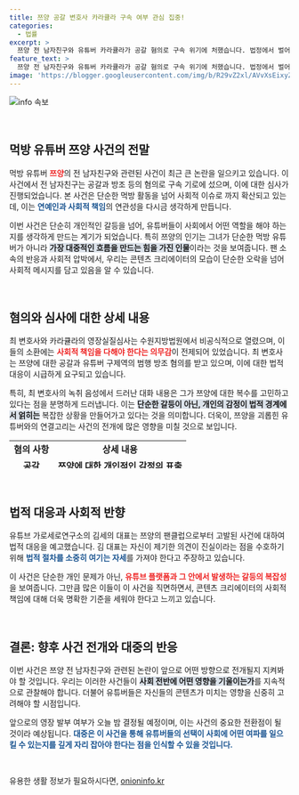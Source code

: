 ```yaml
---
title: 쯔양 공갈 변호사 카라큘라 구속 여부 관심 집중!
categories:
  - 법률
excerpt: >
  쯔양 전 남자친구와 유튜버 카라큘라가 공갈 혐의로 구속 위기에 처했습니다. 법정에서 벌어지는 긴장감 넘치는 수사는 오늘 밤 결정될 예정! 사건의 전말과 숨겨진 진실이 궁금하다면 클릭하세요!
feature_text: >
  쯔양 전 남자친구와 유튜버 카라큘라가 공갈 혐의로 구속 위기에 처했습니다. 법정에서 벌어지는 긴장감 넘치는 수사는 오늘 밤 결정될 예정! 사건의 전말과 숨겨진 진실이 궁금하다면 클릭하세요!
image: 'https://blogger.googleusercontent.com/img/b/R29vZ2xl/AVvXsEixyZcFfHzMRdzZMjFBmAUKJYCLCGyLL1o632UiGVXcaFdKo_bkvkuCioo0uUKlGfBVcT3P84aROyZIXSBEx3Aw5nCQ3pTgDom1WDC4m8eifvWiAmWEEVb4x6G_l8C0QH225ldMjyaFvpxGEBGNO37VmDTDMHGhJPq73UglMfDca1-0aw/s1600/blogspot.png'
---
```


<p><img src="https://blogger.googleusercontent.com/img/b/R29vZ2xl/AVvXsEixyZcFfHzMRdzZMjFBmAUKJYCLCGyLL1o632UiGVXcaFdKo_bkvkuCioo0uUKlGfBVcT3P84aROyZIXSBEx3Aw5nCQ3pTgDom1WDC4m8eifvWiAmWEEVb4x6G_l8C0QH225ldMjyaFvpxGEBGNO37VmDTDMHGhJPq73UglMfDca1-0aw/s1600/blogspot.png" alt="info 속보" /></p>

<p data-ke-size="size16">&nbsp;</p>

<h2 data-ke-size="size26">먹방 유튜버 쯔양 사건의 전말</h2>

<p data-ke-size="size16">먹방 유튜버 <b><span style="color: #ee2323;">쯔양</span></b>의 전 남자친구와 관련된 사건이 최근 큰 논란을 일으키고 있습니다. 이 사건에서 전 남자친구는 공갈과 방조 등의 혐의로 구속 기로에 섰으며, 이에 대한 심사가 진행되었습니다. 본 사건은 단순한 먹방 활동을 넘어 사회적 이슈로 까지 확산되고 있는데, 이는 <b><span style="color: #1a5490;">연예인과 사회적 책임</span></b>의 연관성을 다시금 생각하게 만듭니다.</p>

<p data-ke-size="size16">이번 사건은 단순히 개인적인 갈등을 넘어, 유튜버들이 사회에서 어떤 역할을 해야 하는지를 생각하게 만드는 계기가 되었습니다. 특히 쯔양의 인기는 그녀가 단순한 먹방 유튜버가 아니라 <b><span style="background-color: #21538527;">가장 대중적인 흐름을 만드는 힘을 가진 인물</span></b>이라는 것을 보여줍니다. 팬 소속의 반응과 사회적 압박에서, 우리는 콘텐츠 크리에이터의 모습이 단순한 오락을 넘어 사회적 메시지를 담고 있음을 알 수 있습니다.</p>

<p data-ke-size="size16">&nbsp;</p>

<h2 data-ke-size="size26">혐의와 심사에 대한 상세 내용</h2>

<p data-ke-size="size16">최 변호사와 카라큘라의 영장실질심사는 수원지방법원에서 비공식적으로 열렸으며, 이들의 소환에는 <b><span style="color: #ee2323;">사회적 책임을 다해야 한다는 의무감</span></b>이 전제되어 있었습니다. 최 변호사는 쯔양에 대한 공갈과 유튜버 구제역의 범행 방조 혐의를 받고 있으며, 이에 대한 법적 대응이 시급하게 요구되고 있습니다.</p>

<p data-ke-size="size16">특히, 최 변호사의 녹취 음성에서 드러난 대화 내용은 그가 쯔양에 대한 복수를 고민하고 있다는 점을 분명하게 드러냅니다. 이는 <b><span style="background-color: #21538527;">단순한 갈등이 아닌, 개인의 감정이 법적 경계에서 얽히는</span></b> 복잡한 상황을 만들어가고 있다는 것을 의미합니다. 더욱이, 쯔양을 괴롭힌 유튜버와의 연결고리는 사건의 전개에 많은 영향을 미칠 것으로 보입니다.</p>

<p data-ke-size="size16"></p>

<div>
<table style="width: 100%; height: 50px;">
<tbody>
<tr>
<td style="text-align: center; height: 17px;"><b>혐의 사항</b></td>
<td style="text-align: center; height: 17px;"><b>상세 내용</b></td>
</tr>
<tr>
<td style="text-align: center; height: 17px;"><b>공갈</b></td>
<td style="text-align: center; height: 17px;"><b>쯔양에 대한 개인적인 감정의 표출</b></td>
</tr>
<tr>
<td style="text-align: center; height: 17px;"><b>방조</b></td>
<td style="text-align: center; height: 17px;"><b>유튜버 구제역의 범행에 대한 지원</b></td>
</tr>
</tbody>
</table>
</div>

<p data-ke-size="size16">&nbsp;</p>

<h2 data-ke-size="size26">법적 대응과 사회적 반향</h2>

<p data-ke-size="size16">유튜브 가로세로연구소의 김세의 대표는 쯔양의 팬클럽으로부터 고발된 사건에 대하여 법적 대응을 예고했습니다. 김 대표는 자신이 제기한 의견이 진실이라는 점을 수호하기 위해 <b><span style="color: #1a5490;">법적 절차를 소중히 여기는 자세</span></b>를 가져야 한다고 주장하고 있습니다.</p>

<p data-ke-size="size16">이 사건은 단순한 개인 문제가 아닌, <b><span style="color: #ee2323;">유튜브 플랫폼과 그 안에서 발생하는 갈등의 복잡성</span></b>을 보여줍니다. 그만큼 많은 이들이 이 사건을 직면하면서, 콘텐츠 크리에이터의 사회적 책임에 대해 더욱 명확한 기준을 세워야 한다고 느끼고 있습니다.</p>

<p data-ke-size="size16">&nbsp;</p>

<h2 data-ke-size="size26">결론: 향후 사건 전개와 대중의 반응</h2>

<p data-ke-size="size16">이번 사건은 쯔양 전 남자친구와 관련된 논란이 앞으로 어떤 방향으로 전개될지 지켜봐야 할 것입니다. 우리는 이러한 사건들이 <b><span style="background-color: #21538527;">사회 전반에 어떤 영향을 기울이는가</span></b>를 지속적으로 관찰해야 합니다. 더불어 유튜버들은 자신들의 콘텐츠가 미치는 영향을 신중히 고려해야 할 시점입니다.</p>

<p data-ke-size="size16">앞으로의 영장 발부 여부가 오늘 밤 결정될 예정이며, 이는 사건의 중요한 전환점이 될 것이라 예상됩니다. <b><span style="color: #1a5490;">대중은 이 사건을 통해 유튜버들의 선택이 사회에 어떤 여파를 일으킬 수 있는지를 깊게 자리 잡아야 한다는 점을 인식할 수 있을 것입니다.</span></b></p>

<p data-ke-size="size16">&nbsp;</p>
유용한 생활 정보가 필요하시다면, <a href="https://onioninfo.kr" rel="dofollow">onioninfo.kr</a>


